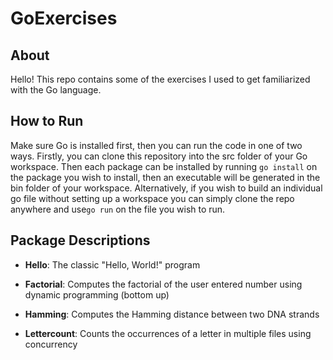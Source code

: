 # GoExercises

## About
Hello! This repo contains some of the exercises I used to get familiarized with the Go language. 

## How to Run
Make sure Go is installed first, then you can run the code in one of two ways. Firstly, you can clone this
repository into the src folder of your Go workspace. Then each package can be installed by running `go install` on 
the package you wish to install, then an executable will be generated in the bin folder of your workspace. 
Alternatively, if you wish to build an individual go file without setting up a workspace you can simply 
clone the repo anywhere and use`go run` on the file you wish to run.

## Package Descriptions

* __Hello__: The classic "Hello, World!" program

* __Factorial__: Computes the factorial of the user entered number using dynamic programming (bottom up)

* __Hamming__: Computes the Hamming distance between two DNA strands

* __Lettercount__: Counts the occurrences of a letter in multiple files using concurrency
